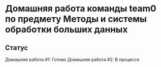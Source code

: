 # Домашняя работа команды team0 по предмету Методы и системы обработки больших данных

## Статус
Домашняя работа #1: Готово
Домашняя работа #2: В процессе

